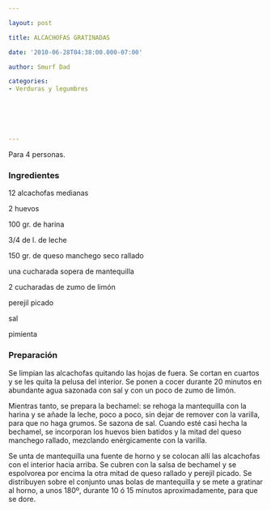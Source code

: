 ```yaml
---

layout: post

title: ALCACHOFAS GRATINADAS

date: '2010-06-28T04:38:00.000-07:00'

author: Smurf Dad

categories:
- Verduras y legumbres






---
```


Para 4 personas.

<h3>Ingredientes</h3>

12 alcachofas medianas

2 huevos

100 gr. de harina

3/4 de l. de leche

150 gr. de queso manchego seco rallado

una cucharada sopera de mantequilla

2 cucharadas de zumo de limón

perejil picado

sal

pimienta

<h3>Preparación</h3>

Se limpian las alcachofas quitando las hojas de fuera. Se cortan en cuartos y se les quita la pelusa del interior. Se ponen a cocer durante 20 minutos en abundante agua sazonada con sal y con un poco de zumo de limón.

Mientras tanto, se prepara la bechamel: se rehoga la mantequilla con la harina y se añade la leche, poco a poco, sin dejar de remover con la varilla, para que no haga grumos. Se sazona de sal. Cuando esté casi hecha la bechamel, se incorporan los huevos bien batidos y la mitad del queso manchego rallado, mezclando enérgicamente con la varilla.

Se unta de mantequilla una fuente de horno y se colocan allí las alcachofas con el interior hacia arriba. Se cubren con la salsa de bechamel y se espolvorea por encima la otra mitad de queso rallado y perejil picado. Se distribuyen sobre el conjunto unas bolas de mantequilla y se mete a gratinar al horno, a unos 180º, durante 10 ó 15 minutos aproximadamente, para que se dore.